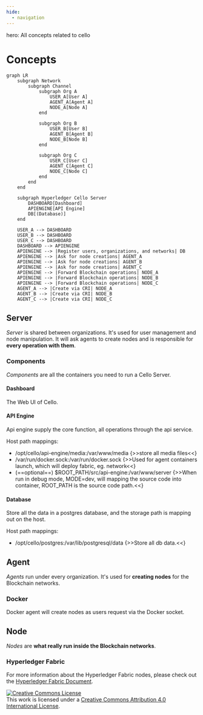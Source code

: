 ```yaml
---
hide:
  - navigation
---
```


hero: All concepts related to cello

# Concepts

```mermaid
graph LR
    subgraph Network
        subgraph Channel
            subgraph Org A
                USER_A[User A]
                AGENT_A[Agent A]
                NODE_A[Node A]
            end

            subgraph Org B
                USER_B[User B]
                AGENT_B[Agent B]
                NODE_B[Node B]
            end

            subgraph Org C
                USER_C[User C]
                AGENT_C[Agent C]
                NODE_C[Node C]
            end
        end
    end

    subgraph Hyperledger Cello Server
        DASHBOARD[Dashboard]
        APIENGINE[API Engine]
        DB[(Database)]
    end

    USER_A --> DASHBOARD
    USER_B --> DASHBOARD
    USER_C --> DASHBOARD
    DASHBOARD --> APIENGINE
    APIENGINE --> |Register users, organizations, and networks| DB
    APIENGINE --> |Ask for node creations| AGENT_A
    APIENGINE --> |Ask for node creations| AGENT_B
    APIENGINE --> |Ask for node creations| AGENT_C
    APIENGINE --> |Forward Blockchain operations| NODE_A
    APIENGINE --> |Forward Blockchain operations| NODE_B
    APIENGINE --> |Forward Blockchain operations| NODE_C
    AGENT_A --> |Create via CRI| NODE_A
    AGENT_B --> |Create via CRI| NODE_B
    AGENT_C --> |Create via CRI| NODE_C

```

## Server

*Server* is shared between organizations. It's used for user management and node manipulation. It will ask agents to create nodes and is responsible for **every operation with them**.

### Components

*Components* are all the containers you need to run a Cello Server.

#### Dashboard

The Web UI of Cello.

#### API Engine

Api engine supply the core function, all operations through the api service.

Host path mappings:

* /opt/cello/api-engine/media:/var/www/media {>>store all media files<<}
* /var/run/docker.sock:/var/run/docker.sock {>>Used for agent containers launch, which will deploy fabric, eg. network<<}
* (==optional==) $ROOT_PATH/src/api-engine:/var/www/server {>>When run in debug mode, MODE=dev, will mapping the source code into container, ROOT_PATH is the source code path.<<}

#### Database

Store all the data in a postgres database, and the storage path is mapping out on the host.

Host path mappings:

* /opt/cello/postgres:/var/lib/postgresql/data {>>Store all db data.<<}

## Agent

*Agents* run under every organization. It's used for **creating nodes** for the Blockchain networks.

### Docker

Docker agent will create nodes as users request via the Docker socket.

## Node
*Nodes* are **what really run inside the Blockchain networks**.

### Hyperledger Fabric
For more information about the Hyperledger Fabric nodes, please check out the [Hyperledger Fabric Document](https://hyperledger-fabric.readthedocs.io/en/latest/).

<a rel="license" href="http://creativecommons.org/licenses/by/4.0/"><img alt="Creative Commons License" style="border-width:0" src="https://i.creativecommons.org/l/by/4.0/88x31.png" /></a><br />This work is licensed under a <a rel="license" href="http://creativecommons.org/licenses/by/4.0/">Creative Commons Attribution 4.0 International License</a>.
